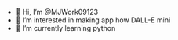 - 👋 Hi, I’m @MJWork09123
- 👀 I’m interested in making app how DALL-E mini
- 🌱 I’m currently learning python

<!---
MJWork09123/MJWork09123 is a ✨ special ✨ repository because its `README.md` (this file) appears on your GitHub profile.
You can click the Preview link to take a look at your changes.
--->
